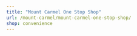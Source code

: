 ```yaml
---
title: "Mount Carmel One Stop Shop"
url: /mount-carmel/mount-carmel-one-stop-shop/
shop: convenience
---
```

